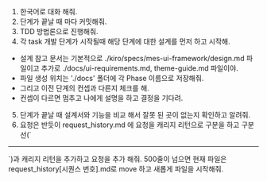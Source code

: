 <!------------------------------------------------------------------------------------
   Add Rules to this file or a short description and have Kiro refine them for you:   
-------------------------------------------------------------------------------------> 
1. 한국어로 대화 해줘.
2. 단계가 끝날 때 마다 커밋해줘.
3. TDD 방법론으로 진행해줘.
4. 각 task 개발 단계가 시작될때 해당 단계에 대한 설계를 먼저 하고 시작해. 
 - 설계 참고 문서는 기본적으로 ./kiro/specs/mes-ui-framework/design.md 파일이고 추가로 ./docs/ui-requirements.md, theme-guide.md 파일이야.
 - 파일 생성 위치는 './docs' 폴더에 각 Phase 이름으로 저장해줘.  
 - 그리고 이전 단계의 컨셉과 다른지 체크를 해. 
 - 컨셉이 다르면 멈추고 나에게 설명을 하고 결정을 기다려.
5. 단계가 끝날 때 설계서와 기능을 비교 해서 잘못 된 곳이 없는지 확인하고 알려줘.
6. 요청은 반듯이 request_history.md 에 요청을 캐리지 리턴으로 구분을 하고 구분선(`
------
`)과 캐리지 리턴을 추가하고 요청을 추가 해줘. 500줄이 넘으면 현재 파일은 request_history[시퀀스 번호].md로 move 하고 새롭게 파일을 시작해줘.